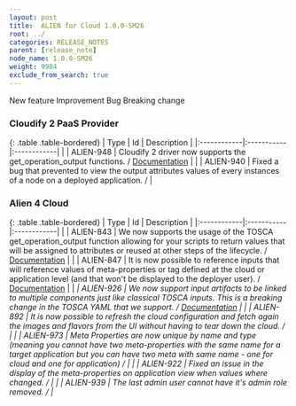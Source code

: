 ```yaml
---
layout: post
title:  ALIEN for Cloud 1.0.0-SM26
root: ../
categories: RELEASE_NOTES
parent: [release_note]
node_name: 1.0.0-SM26
weight: 9984
exclude_from_search: true
---
```





<i class="fa fa-plus text-success"></i> New feature <i class="fa fa-level-up text-primary"></i> Improvement  <i class="fa fa-bug text-danger"></i> Bug <i class="fa fa-exclamation-triangle text-warning"></i> Breaking change


### Cloudify 2 PaaS Provider



  {: .table .table-bordered}
  | Type        | Id         | Description |
  |:------------|:-----------|:------------|
    |  <i class="fa fa-plus text-success"></i> | ALIEN-948 | Cloudify 2 driver now supports the get_operation_output functions. / [Documentation](#/documentation/1.0.0/cloudify2_driver/operation_outputs.html) |
        |  <i class="fa fa-bug text-danger"></i> | ALIEN-940 | Fixed a bug that prevented to view the output attributes values of every instances of a node on a deployed application. /  |
  


### Alien 4 Cloud



  {: .table .table-bordered}
  | Type        | Id         | Description |
  |:------------|:-----------|:------------|
    |  <i class="fa fa-plus text-success"></i> | ALIEN-843 | We now supports the usage of the TOSCA get_operation_output function allowing for your scripts to return values that will be assigned to attributes or reused at other steps of the lifecycle. / [Documentation](#/documentation/1.0.0/devops_guide/tosca_grammar/get_operation_output_definition.html) |
    |  <i class="fa fa-plus text-success"></i> | ALIEN-847 | It is now possible to reference inputs that will reference values of meta-properties or tag defined at the cloud or application level (and that won't be displayed to the deployer user). / [Documentation](#/documentation/1.0.0/user_guide/application/application_management_advanced_inputs.html) |
    |  <i class="fa fa-exclamation-triangle text-warning">  <i class="fa fa-plus text-success"></i> | ALIEN-926 | We now support input artifacts to be linked to multiple components just like classical TOSCA inputs. This is a breaking change in the TOSCA YAML that we support. / [Documentation](#/documentation/1.0.0/devops_guide/tosca_grammar/topology_template.html) |
      |  <i class="fa fa-level-up text-primary"></i> | ALIEN-892 | It is now possible to refresh the cloud configuration and fetch again the images and flavors from the UI without having to tear down the cloud. /  |
    |  <i class="fa fa-level-up text-primary"></i> | ALIEN-973 | Meta Properties are now unique by name and type (meaning you cannot have two meta-properties with the same name for a target application but you can have two meta with same name - one for cloud and one for application) /  |
      |  <i class="fa fa-bug text-danger"></i> | ALIEN-922 | Fixed an issue in the display of the meta-properties on application view when values where changed. /  |
    |  <i class="fa fa-bug text-danger"></i> | ALIEN-939 | The last admin user cannot have it's admin role removed. /  |
  

